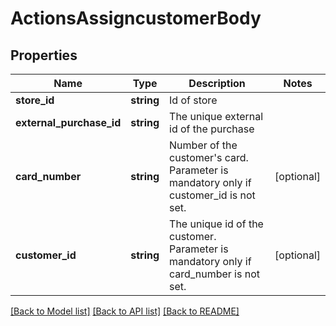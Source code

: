 # ActionsAssigncustomerBody

## Properties
Name | Type | Description | Notes
------------ | ------------- | ------------- | -------------
**store_id** | **string** | Id of store | 
**external_purchase_id** | **string** | The unique external id of the purchase | 
**card_number** | **string** | Number of the customer&#x27;s card. Parameter is mandatory only if customer_id is not set. | [optional] 
**customer_id** | **string** | The unique id of the customer. Parameter is mandatory only if card_number is not set. | [optional] 

[[Back to Model list]](../../README.md#documentation-for-models) [[Back to API list]](../../README.md#documentation-for-api-endpoints) [[Back to README]](../../README.md)

